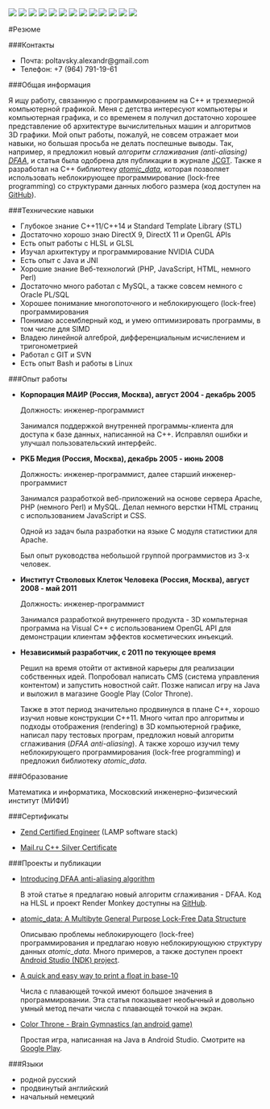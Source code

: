 
 <div class="resume">

<img src="images/cpp.png" class="resume-logo" />
<img src="images/java.png" class="resume-logo" />
<img src="images/directx.png" class="resume-logo" />
<img src="images/opengl.png" class="resume-logo" />
<img src="images/mysql.png" class="resume-logo" />
<img src="images/git.png" class="resume-logo" />
<img src="images/svn.png" class="resume-logo" />
<img src="images/linux.png" class="resume-logo" />
<img src="images/vim.png" class="resume-logo" />
<img src="images/php.png" class="resume-logo" />
<img src="images/javascript.png" class="resume-logo" />
<img src="images/android.png" class="resume-logo" />
<img src="images/perl.png" class="resume-logo" />


#Резюме


###Контакты

  * Почта: poltavsky.alexandr&#64;gmail.com
  * Телефон: +7 (964) 791-19-61


###Общая информация

  Я ищу работу, связанную с программированием на C++ и трехмерной компьютерной графикой.
  Меня с детства интересуют компьютеры и компьютерная графика, и со временем я получил
  достаточно хорошее представление об архитектуре вычислительных машин и алгоритмов 3D
  графики. Мой опыт работы, пожалуй, не совсем отражает мои навыки, но большая просьба
  не делать поспешные выводы. Так, например, я предложил новый *алгоритм сглаживания 
  (anti-aliasing)* [*DFAA*][DFAA], и статья была одобрена для публикации в журнале 
  [JCGT][]. Также я разработал на C++ библиотеку [*atomic\_data*][ad], которая позволяет 
  использовать неблокирующее программирование (lock-free programming) со структурами данных
  любого размера (код доступен на [GitHub][]).


  [DFAA]: http://alexpolt.github.io/dfaa.html "DFAA Anti-Aliasing Algorthim"
  [JCGT]: http://jcgt.org/ "the Journal of Computer Graphics Techniques"
  [GitHub]: https://github.com/alexpolt/ "GitHub: Alexandr Poltavsky"
  [ad]: http://alexpolt.github.io/atomic-data.html 
                  "atomic_data: A Multibyte General Purpose Lock-Free Data Structure"

###Технические навыки

  * Глубокое знание C++11/C++14 и Standard Template Library (STL)
  * Достаточно хорошо знаю DirectX 9, DirectX 11 и OpenGL APIs
  * Есть опыт работы с HLSL и GLSL
  * Изучал архитектуру и программирование NVIDIA CUDA
  * Есть опыт с Java и JNI
  * Хорошие знание Веб-технологий (PHP, JavaScript, HTML, немного Perl)
  * Достаточно много работал с MySQL, а также совсем немного с Oracle PL/SQL
  * Хорошее понимание многопоточного и неблокирующего (lock-free) программирования
  * Понимаю ассемблерный код, и умею оптимизировать программы, в том числе для SIMD
  * Владею линейной алгеброй, дифференциальным исчислением и тригонометрией
  * Работал с GIT и SVN
  * Есть опыт Bash и работы в Linux


###Опыт работы

* **Корпорация МАИР (Россия, Москва), август 2004 - декабрь 2005**

  Должность: инженер-программист

  Занимался поддержкой внутренней программы-клиента для доступа к базе данных, написанной на C++.
  Исправлял ошибки и улучшал пользовательский интерфейс.


* **РКБ Медия (Россия, Москва), декабрь 2005 - июнь 2008**

  Должность: инженер-программист, далее старший инженер-программист

  Занимался разработкой веб-приложений на основе сервера Apache, PHP (немного Perl) и MySQL.
  Делал немного верстки HTML страниц c использованием JavaScript и CSS.

  Одной из задач была разработки на языке C модуля статистики для Apache.

  Был опыт руководства небольшой группой программистов из 3-х человек.


* **Институт Стволовых Клеток Человека (Россия, Москва), август 2008 - май 2011**

  Должность: инженер-программист

  Занимался разработкой внутреннего продукта - 3D компьтерная программа на Visual C++ с 
  использованием OpenGL API для демонстрации клиентам эффектов косметических инъекций.


* **Независимый разработчик, с 2011 по текующее время**

  Решил на время отойти от активной карьеры для реализации собственных идей. Попробовал написать
  CMS (система управления контентом) и запустить новостной сайт. Позже написал
  игру на Java и выложил в магазине Google Play (Color Throne).

  Также в этот период значительно продвинулся в плане C++, хорошо изучил новые конструкции C++11.
  Много читал про алгоритмы и подходы отображения (rendering) в 3D компьютерной графике,
  написал пару тестовых програм, предложил новый алгоритм сглаживания (*DFAA anti-aliasing*).
  А также хорошо изучил тему неблокирующего программирования (lock-free programming) и предложил
  библиотеку *atomic\_data*.


###Образование

  Математика и информатика, Московский инженерно-физический институт (МИФИ)
 

###Сертификаты

  * [Zend Certified Engineer](http://www.zend.com/en/yellow-pages/ZEND004080) (LAMP software stack)

  * [Mail.ru C++ Silver Certificate](https://certification.mail.ru/certificates/819e345a-c9d5-405e-bbb2-04083208f9d8/)



###Проекты и публикации

  * [Introducing DFAA anti-aliasing algorithm](http://alexpolt.github.io/dfaa.html)

    В этой статье я предлагаю новый алгоритм сглаживания - DFAA. Код на HLSL и проект
    Render Monkey доступны на [GitHub](https://github.com/alexpolt/DFAA).

  * [atomic\_data: A Multibyte General Purpose Lock-Free Data Structure](http://alexpolt.github.io/atomic-data.html)

    Описываю проблемы неблокирующего (lock-free) программирования и предлагаю новую 
    неблокирующуюю структуру данных *atomic\_data*. Много примеров, а также доступен проект 
    [Android Studio (NDK) project](https://github.com/alexpolt/atomic_data).

  * [A quick and easy way to print a float in base-10](http://alexpolt.github.io/print-fp.html)

    Числа с плавающей точкой имеют большое значения в программировании. Эта статья показывает
    необычный и довольно умный метод печати числа с плавающей точкой на экран.

  * [Color Throne - Brain Gymnastics (an android game)](http://alexpolt.github.io/color-throne.html)

    Простая игра, написанная на Java в Android Studio. Смотрите на 
    [Google Play](https://play.google.com/store/apps/details?id=poltavsky.alexandr.colorthronefree).


###Языки

  * родной русский
  * продвинутый английский
  * начальный немецкий



<div style="clear: both;"></div>

 </div>


